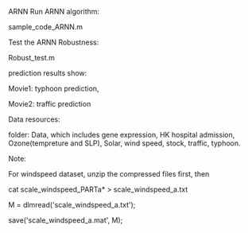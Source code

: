ARNN
Run ARNN algorithm:

sample_code_ARNN.m

Test the ARNN Robustness:

Robust_test.m

prediction results show:

Movie1: typhoon prediction,

Movie2: traffic prediction

Data resources:

folder: Data, which includes gene expression, HK hospital admission, Ozone(tempreture and SLP), Solar, wind speed, stock, traffic, typhoon.


Note:

For windspeed dataset, unzip the compressed files first, then

cat scale_windspeed_PARTa* > scale_windspeed_a.txt

M = dlmread('scale_windspeed_a.txt');

save('scale_windspeed_a.mat', M);
